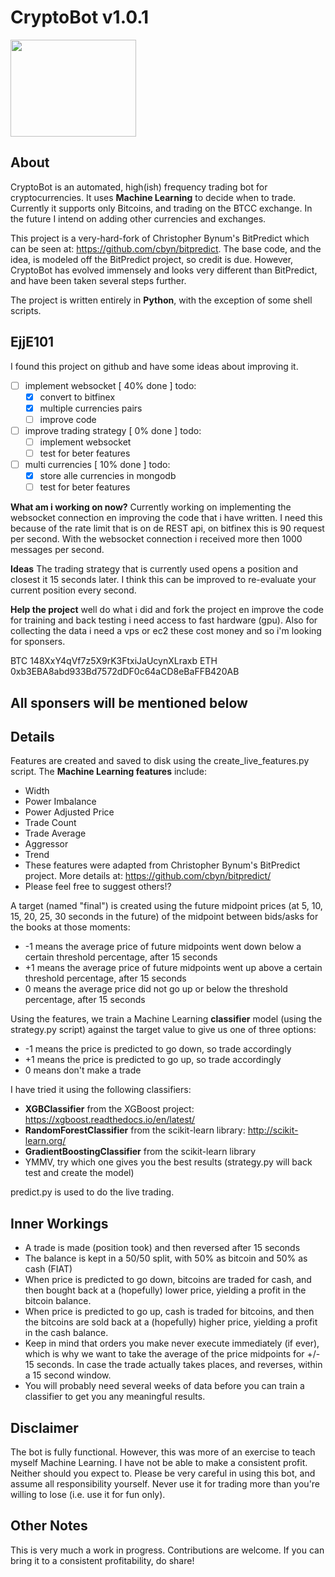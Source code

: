 # CryptoBot v1.0.1

<a href="#"><img src="images/bot.png"
alt="" width="201" height="155"/></a>

## About
CryptoBot is an automated, high(ish) frequency trading bot for cryptocurrencies. It uses **Machine Learning** to decide when to trade. Currently it supports only Bitcoins, and trading on the BTCC exchange. In the future I intend on adding other currencies and exchanges.  

This project is a very-hard-fork of Christopher Bynum's BitPredict which can be seen at: https://github.com/cbyn/bitpredict. The base code, and the idea, is modeled off the BitPredict project, so credit is due. However, CryptoBot has evolved immensely and looks very different than BitPredict, and have been taken several steps further.

The project is written entirely in **Python**, with the exception of some shell scripts.

## EjjE101
I found this project on github and have some ideas about improving it.
- [ ] implement websocket         [ 40% done ]
    todo:
    - [x] convert to bitfinex
    - [x] multiple currencies pairs
    - [ ] improve code
- [ ] improve trading strategy    [  0% done ]
    todo:
    - [ ] implement websocket
    - [ ] test for beter features
- [ ] multi currencies            [ 10% done ]
    todo:
    - [x] store alle currencies in mongodb
    - [ ] test for beter features

**What am i working on now?**
Currently working on implementing the websocket connection en improving the code that i have written. I need this because of the rate limit that is on de REST api, on bitfinex this is 90 request per second. With the websocket connection i received more then 1000 messages per second.

**Ideas**
The trading strategy that is currently used opens a position and closest it 15 seconds later. I think this can be improved to re-evaluate your current position every second.

**Help the project**
well do what i did and fork the project en improve the code
for training and back testing i need access to fast hardware (gpu). Also for collecting the data i need a vps or ec2 these cost money and so i'm looking for sponsers.

BTC 148XxY4qVf7z5X9rK3FtxiJaUcynXLraxb</b>
ETH 0xb3EBA8abd933Bd7572dDF0c64aCD8eBaFFB420AB

All sponsers will be mentioned below
-


## Details
Features are created and saved to disk using the create_live_features.py script. The **Machine Learning features** include:
- Width
- Power Imbalance
- Power Adjusted Price
- Trade Count
- Trade Average
- Aggressor
- Trend
- These features were adapted from Christopher Bynum's BitPredict project. More details at: https://github.com/cbyn/bitpredict/
- Please feel free to suggest others!?

A target (named "final") is created using the future midpoint prices (at 5, 10, 15, 20, 25, 30 seconds in the future) of the midpoint between bids/asks for the books at those moments:
- -1 means the average price of future midpoints went down below a certain threshold percentage, after 15 seconds
- +1 means the average price of future midpoints went up above a certain threshold percentage, after 15 seconds
- 0 means the average price did not go up or below the threshold percentage, after 15 seconds

Using the features, we train a Machine Learning **classifier** model (using the strategy.py script) against the target value to give us one of three options:
- -1 means the price is predicted to go down, so trade accordingly
- +1 means the price is predicted to go up, so trade accordingly
- 0 means don't make a trade

I have tried it using the following classifiers:
- **XGBClassifier** from the XGBoost project: https://xgboost.readthedocs.io/en/latest/
- **RandomForestClassifier** from the scikit-learn library: http://scikit-learn.org/
- **GradientBoostingClassifier** from the scikit-learn library
- YMMV, try which one gives you the best results (strategy.py will back test and create the model)

predict.py is used to do the live trading.

## Inner Workings

- A trade is made (position took) and then reversed after 15 seconds
- The balance is kept in a 50/50 split, with 50% as bitcoin and 50% as cash (FIAT)
- When price is predicted to go down, bitcoins are traded for cash, and then bought back at a (hopefully) lower price, yielding a profit in the bitcoin balance.
- When price is predicted to go up, cash is traded for bitcoins, and then the bitcoins are sold back at a (hopefully) higher price, yielding a profit in the cash balance.
- Keep in mind that orders you make never execute immediately (if ever), which is why we want to take the average of the price midpoints for +/- 15 seconds. In case the trade actually takes places, and reverses, within a 15 second window.
- You will probably need several weeks of data before you can train a classifier to get you any meaningful results.

## Disclaimer
The bot is fully functional. However, this was more of an exercise to teach myself Machine Learning. I have not be able to make a consistent profit. Neither should you expect to. Please be very careful in using this bot, and assume all responsibility yourself. Never use it for trading more than you're willing to lose (i.e. use it for fun only).

## Other Notes
This is very much a work in progress. Contributions are welcome. If you can bring it to a consistent profitability, do share!
